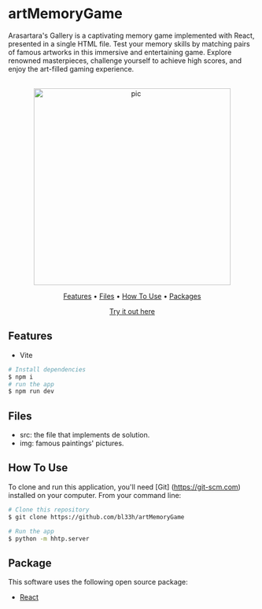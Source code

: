 # artMemoryGame
Arasartara's Gallery is a captivating memory game implemented with React, presented in a single HTML file. Test your memory skills by matching pairs of famous artworks in this immersive and entertaining game. Explore renowned masterpieces, challenge yourself to achieve high scores, and enjoy the art-filled gaming experience.

<p align="center">
  <br>
  <img src="https://i.imgur.com/ZW3EpGw.png" alt="pic" width="400">
  <br>
</p>
<p align="center" >
  <a href="#features">Features</a> •
  <a href="#Files">Files</a> •
  <a href="#how-to-use">How To Use</a> •
  <a href="#packages">Packages</a>   
</p>
<p align="center" >
<a href="https://arasarmemory.netlify.app/">Try it out here</a> 
</p>

## Features

* Vite
```bash
# Install dependencies
$ npm i
# run the app
$ npm run dev
```

## Files

- src: the file that implements de solution.
- img: famous paintings' pictures.

## How To Use

To clone and run this application, you'll need [Git] (https://git-scm.com) installed on your computer. From your command line:

```bash
# Clone this repository
$ git clone https://github.com/bl33h/artMemoryGame

# Run the app
$ python -m hhtp.server
```

## Package

This software uses the following open source package:

- [React](https://reactjs.org/)
